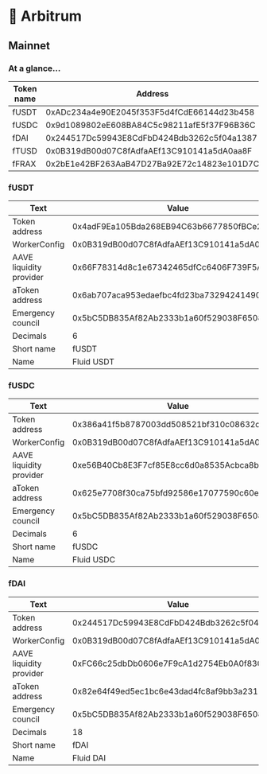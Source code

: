 # 💠 Arbitrum

## Mainnet

### At a glance...

| Token name | Address                                    |
| ---------- | ------------------------------------------ |
| fUSDT      | 0xADc234a4e90E2045f353F5d4fCdE66144d23b458 |
| fUSDC      | 0x9d1089802eE608BA84C5c98211afE5f37F96B36C |
| fDAI       | 0x244517Dc59943E8CdFbD424Bdb3262c5f04a1387 |
| fTUSD      | 0x0B319dB00d07C8fAdfaAEf13C910141a5dA0aa8F |
| fFRAX      | 0x2bE1e42BF263AaB47D27Ba92E72c14823e101D7C |

### fUSDT

| Text                        | Value                                      |
| --------------------------- | ------------------------------------------ |
| Token address               | 0x4adF9Ea105Bda268EB94C63b6677850fBCe25fd9 |
| WorkerConfig                | 0x0B319dB00d07C8fAdfaAEf13C910141a5dA0aa8F |
| AAVE liquidity provider     | 0x66F78314d8c1e67342465dfCc6406F739F5Afc32 |
| aToken address              | 0x6ab707aca953edaefbc4fd23ba73294241490620 |
| Emergency council           | 0x5bC5DB835Af82Ab2333b1a60f529038F6508c94C |
| Decimals                    | 6                                          |
| Short name                  | fUSDT                                      |
| Name                        | Fluid USDT                                 |

### fUSDC

|  Text                       | Value                                      |
| --------------------------- | ------------------------------------------ |
| Token address               | 0x386a41f5b8787003dd508521bf310c08632c6c4f |
| WorkerConfig                | 0x0B319dB00d07C8fAdfaAEf13C910141a5dA0aa8F |
| AAVE liquidity provider     | 0xe56B40Cb8E3F7cf85E8cc6d0a8535Acbca8b18b5 |
| aToken address              | 0x625e7708f30ca75bfd92586e17077590c60eb4cd |
| Emergency council           | 0x5bC5DB835Af82Ab2333b1a60f529038F6508c94C |
| Decimals                    | 6                                          |
| Short name                  | fUSDC                                      |
| Name                        | Fluid USDC                                 |

### fDAI

| Text                    | Value                                      |
| ----------------------- | ------------------------------------------ |
| Token address           | 0x244517Dc59943E8CdFbD424Bdb3262c5f04a1387 |
| WorkerConfig            | 0x0B319dB00d07C8fAdfaAEf13C910141a5dA0aa8F |
| AAVE liquidity provider | 0xFC66c25dbDb0606e7F9cA1d2754Eb0A0f8306dA9 |
| aToken address          | 0x82e64f49ed5ec1bc6e43dad4fc8af9bb3a2312ee |
| Emergency council       | 0x5bC5DB835Af82Ab2333b1a60f529038F6508c94C |
| Decimals                | 18                                         |
| Short name              | fDAI                                       |
| Name                    | Fluid DAI                                  |
